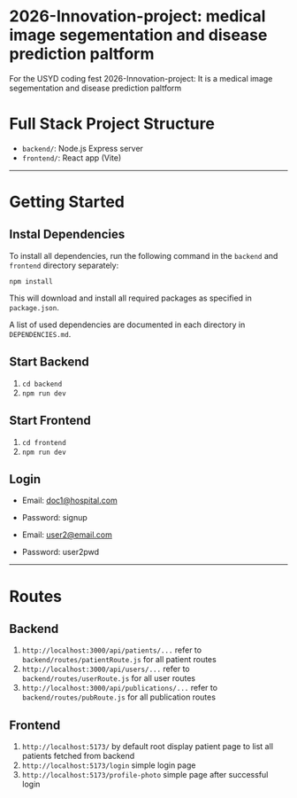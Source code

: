 # 2026-Innovation-project: medical image segementation and disease prediction paltform
For the USYD coding fest 2026-Innovation-project: It is a medical image segementation and disease prediction paltform

# Full Stack Project Structure

- `backend/`: Node.js Express server
- `frontend/`: React app (Vite)

---

# Getting Started

## Instal Dependencies
To install all dependencies, run the following command in the `backend` and `frontend` directory separately:

```
npm install
```

This will download and install all required packages as specified in `package.json`.

A list of used dependencies are documented in each directory in `DEPENDENCIES.md`.

## Start Backend
1. `cd backend`
2. `npm run dev`

## Start Frontend
1. `cd frontend`
2. `npm run dev`

## Login
- Email: doc1@hospital.com
- Password: signup

- Email: user2@email.com
- Password: user2pwd

---

# Routes
## Backend
1. `http://localhost:3000/api/patients/...` refer to `backend/routes/patientRoute.js` for all patient routes
2. `http://localhost:3000/api/users/...` refer to `backend/routes/userRoute.js` for all user routes
3. `http://localhost:3000/api/publications/...` refer to `backend/routes/pubRoute.js` for all publication routes


## Frontend
1. `http://localhost:5173/` by default root display patient page to list all patients fetched from backend
2. `http://localhost:5173/login` simple login page
3. `http://localhost:5173/profile-photo` simple page after successful login
